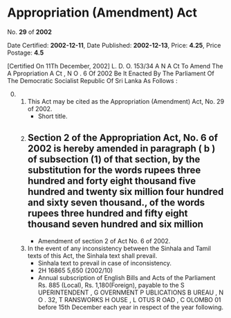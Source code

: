 # Appropriation  (Amendment) Act

No. **29** of **2002**

Date Certified: **2002-12-11**, Date Published: **2002-12-13**, Price: **4.25**, Price Postage: **4.5**

[Certified On 11Th December, 2002]
L. D.  O. 153/34
A N  A Ct   To   Amend   The  A Ppropriation  A Ct , N O . 6  Of  2002
Be It Enacted By The Parliament Of The Democratic Socialist Republic Of Sri Lanka As Follows :

0. 
    1. This Act may be cited as the Appropriation (Amendment) Act, No. 29 of 2002.
        - Short title.
    2. Section 2 of the Appropriation Act, No. 6 of 2002 is hereby amended in paragraph ( b ) of subsection (1) of that section, by the substitution for the words rupees three hundred and forty eight thousand five hundred and twenty six million four hundred and sixty seven thousand., of the words rupees three hundred and fifty eight thousand seven hundred and six million
        - 
        - Amendment of section 2 of Act No. 6 of 2002.
    3. In the event of any inconsistency between the Sinhala and Tamil texts of this Act, the Sinhala text shall prevail.
        - Sinhala text to prevail in case of inconsistency.
        - 2H 16865 5,650 (2002/10)
        - Annual subscription of English Bills and Acts of the Parliament Rs. 885 (Local), Rs. 1,180(Foreign), payable to the S UPERINTENDENT , G OVERNMENT  P UBLICATIONS  B UREAU , N O . 32, T RANSWORKS  H OUSE , L OTUS  R OAD , C OLOMBO  01 before 15th December each year in respect of the year following.